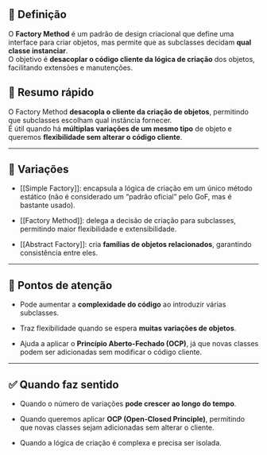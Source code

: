 ## 📖 Definição
O **Factory Method** é um padrão de design criacional que define uma interface para criar objetos, mas permite que as subclasses decidam **qual classe instanciar**.  
O objetivo é **desacoplar o código cliente da lógica de criação** dos objetos, facilitando extensões e manutenções.

## 📝 Resumo rápido

O Factory Method **desacopla o cliente da criação de objetos**, permitindo que subclasses escolham qual instância fornecer.  
É útil quando há **múltiplas variações de um mesmo tipo** de objeto e queremos **flexibilidade sem alterar o código cliente**.

---
## 🔄 Variações

- [[Simple Factory]]: encapsula a lógica de criação em um único método estático (não é considerado um “padrão oficial” pelo GoF, mas é bastante usado).
    
- [[Factory Method]]: delega a decisão de criação para subclasses, permitindo maior flexibilidade e extensibilidade.
    
- [[Abstract Factory]]: cria **famílias de objetos relacionados**, garantindo consistência entre eles.    

---
## 📌 Pontos de atenção

- Pode aumentar a **complexidade do código** ao introduzir várias subclasses.
    
- Traz flexibilidade quando se espera **muitas variações de objetos**.
    
- Ajuda a aplicar o **Princípio Aberto-Fechado (OCP)**, já que novas classes podem ser adicionadas sem modificar o código cliente.   

---
## ✅ Quando faz sentido

- Quando o número de variações **pode crescer ao longo do tempo**.
    
- Quando queremos aplicar **OCP (Open-Closed Principle)**, permitindo que novas classes sejam adicionadas sem alterar o cliente.
    
- Quando a lógica de criação é complexa e precisa ser isolada.